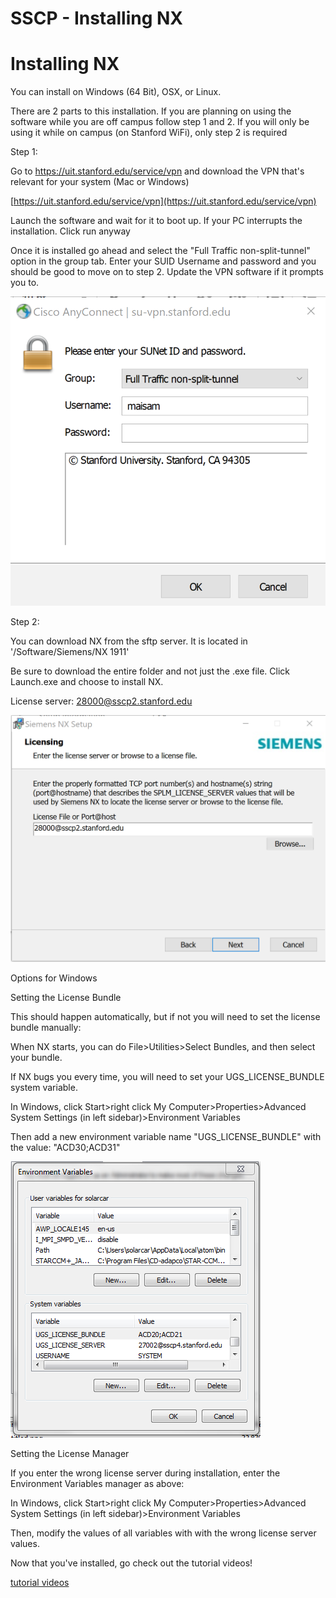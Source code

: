 # SSCP - Installing NX

# Installing NX

You can install on Windows (64 Bit), OSX, or Linux.

There are 2 parts to this installation. If you are planning on using the software while you are off campus follow step 1 and 2. If you will only be using it while on campus (on Stanford WiFi), only step 2 is required

Step 1:

Go to https://uit.stanford.edu/service/vpn and download the VPN that's relevant for your system (Mac or Windows)

[https://uit.stanford.edu/service/vpn](https://uit.stanford.edu/service/vpn)

Launch the software and wait for it to boot up. If your PC interrupts the installation. Click run anyway

Once it is installed go ahead and select the "Full Traffic non-split-tunnel" option in the group tab. Enter your SUID Username and password and you should be good to move on to step 2. Update the VPN software if it prompts you to.

![](../../../../assets/image_e68d4ab0aa.png)

Step 2:

You can download NX from the sftp server. It is located in '/Software/Siemens/NX 1911'

Be sure to download the entire folder and not just the .exe file. Click Launch.exe and choose to install NX.

License server: 28000@sscp2.stanford.edu

![](../../../../assets/image_58784f02be.png)

Options for Windows

Setting the License Bundle

This should happen automatically, but if not you will need to set the license bundle manually:

When NX starts, you can do File>Utilities>Select Bundles, and then select your bundle.

If NX bugs you every time, you will need to set your UGS_LICENSE_BUNDLE system variable.

In Windows, click Start>right click My Computer>Properties>Advanced System Settings (in left sidebar)>Environment Variables

Then add a new environment variable name "UGS_LICENSE_BUNDLE" with the value: "ACD30;ACD31"

![](../../../../assets/image_87e8f67ecd.png)

Setting the License Manager

If you enter the wrong license server during installation, enter the Environment Variables manager as above:

In Windows, click Start>right click My Computer>Properties>Advanced System Settings (in left sidebar)>Environment Variables

Then, modify the values of all variables with with the wrong license server values.

Now that you've installed, go check out the tutorial videos!

[ tutorial videos](/stanford.edu/testduplicationsscp/home/sscp-2018-2019/aero-2018-2019/nx-tutorial-videos)

